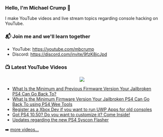 ### Hello, I'm Michael Crump 👋

I make YouTube videos and live stream topics regarding console hacking on YouTube. 

### 📬 Join me and we'll learn together

- YouTube: https://youtube.com/mbcrump
- Discord: https://discord.com/invite/9fzK8jcJpd

### 📺 Latest YouTube Videos

<div align="center">

[<img src="https://img.shields.io/badge/-Subscribe-red?style=for-the-badge&logo=youtube&logoColor=white"/>](https://www.youtube.com/c/mbcrump?sub_confirmation=1)

</div>

<!-- YOUTUBE:START -->
- [What Is the Minimum and Previous Firmware Version Your Jailbroken PS4 Can Go Back To?](https://www.youtube.com/watch?v=JcyZyF8e7Wg)
- [What Is the Minimum Firmware Version Your Jailbroken PS4 Can Go Back To using PS4 Wee Tools](https://www.youtube.com/watch?v=plwD3nvYLOY)
- [Register as a Xbox Dev if you want to run UWP Apps for old consoles](https://www.youtube.com/watch?v=l77gjREJhZ8)
- [Got PS4 10.50? Do you want to customize it? Come Inside!](https://www.youtube.com/watch?v=tXMFnjsgr-Y)
- [Updates regarding the new PS4 Syscon Flasher](https://www.youtube.com/watch?v=tfwM09Uqv6A)
<!-- YOUTUBE:END -->

➡️ [more videos...](https://youtube.com/mbcrump)

